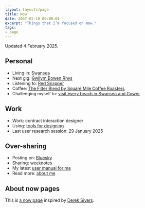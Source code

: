 ```yaml
---
layout: layouts/page
title: Now
date: 2007-05-10 00:00:01
excerpt: "Things that I’m focused on now."
tags:
- page
---
```


Updated 4 February 2025.

## Personal

- Living in: [Swansea](/blog/things-to-do-in-swansea/)
- Next gig: [Gwilym Bowen Rhys](https://www.gwilymbowenrhys.com/)
- Listening to: [Red Snapper](https://redsnapperofficial.com/)
- Coffee: [The Filter Blend by Square Mile Coffee Roasters](https://shop.squaremilecoffee.com/products/the-filter-blend)
- Challenging myself to: [visit every beach in Swansea and Gower](/blog/visiting-all-the-beaches-in-swansea-and-gower/)

## Work

- Work: contract interaction designer
- Using: [tools for designing](/uses)
- Last user research session: 29 January 2025

## Over-sharing

- Posting on: [Bluesky](https://bsky.app/profile/benjystanton.co.uk)
- Sharing: [weeknotes](/blog/category/weeknotes)
- My latest [user manual for me](/blog/a-user-manual-for-me-version-3/)
- Read more: [about me](/about)

## About now pages

This is [a now page](https://nownownow.com/about) inspired by [Derek Sivers](https://sive.rs/now).